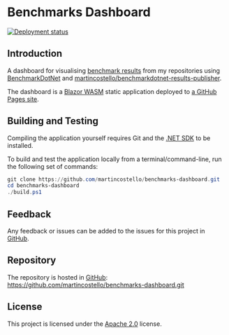 # Benchmarks Dashboard

[![Deployment status][build-badge]][build-status]

## Introduction

A dashboard for visualising [benchmark results][benchmarks-data] from my repositories using
[BenchmarkDotNet][benchmarkdotnet] and [martincostello/benchmarkdotnet-results-publisher][benchmarkdotnet-results-publisher].

The dashboard is a [Blazor WASM][blazor] static application deployed to [a GitHub Pages site][site].

## Building and Testing

Compiling the application yourself requires Git and the [.NET SDK][dotnet-sdk] to be installed.

To build and test the application locally from a terminal/command-line, run the
following set of commands:

```powershell
git clone https://github.com/martincostello/benchmarks-dashboard.git
cd benchmarks-dashboard
./build.ps1
```

## Feedback

Any feedback or issues can be added to the issues for this project in [GitHub][issues].

## Repository

The repository is hosted in [GitHub][repo]: <https://github.com/martincostello/benchmarks-dashboard.git>

## License

This project is licensed under the [Apache 2.0][license] license.

[benchmarkdotnet]: https://github.com/dotnet/BenchmarkDotNet "The BenchmarkDotNet repository on GitHub.com"
[benchmarkdotnet-results-publisher]: https://github.com/martincostello/benchmarkdotnet-results-publisher "A GitHub Action that publishes results from BenchmarkDotNet benchmarks to a GitHub repository"
[benchmarks-data]: https://github.com/martincostello/benchmarks "The GitHub repository containing the benchmark results"
[blazor]: https://learn.microsoft.com/aspnet/core/blazor "ASP.NET Core Blazor"
[build-badge]: https://github.com/martincostello/benchmarks-dashboard/actions/workflows/build.yml/badge.svg?branch=main&event=push
[build-status]: https://github.com/martincostello/benchmarks-dashboard/actions?query=workflow%3Abuild+branch%3Amain+event%3Apush "Continuous Integration for this project"
[dotnet-sdk]: https://dotnet.microsoft.com/download "Download the .NET SDK"
[issues]: https://github.com/martincostello/benchmarks-dashboard/issues "Issues for this project on GitHub.com"
[license]: https://www.apache.org/licenses/LICENSE-2.0.txt "The Apache 2.0 license"
[repo]: https://github.com/martincostello/benchmarks-dashboard "This project on GitHub.com"
[site]: https://benchmarks.martincostello.com
